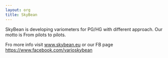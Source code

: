```yaml
---
layout: org
title: SkyBean
---
```

SkyBean is developing variometers for PG/HG with different approach.
Our motto is From pilots to pilots.

Fro more info visit www.skybean.eu
or our FB page https://www.facebook.com/varioskybean


